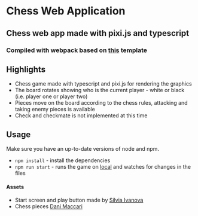# Chess Web Application

## Chess web app made with pixi.js and typescript

### Compiled with webpack based on [this](https://github.com/yordan-kanchelov/pixi-typescript-boilerplate) template

## Highlights

-   Chess game made with typescript and pixi.js for rendering the graphics
-   The board rotates showing who is the current player - white or black (i.e. player one or player two)
-   Pieces move on the board according to the chess rules, attacking and taking enemy pieces is available
-   Check and checkmate is not implemented at this time

## Usage

Make sure you have an up-to-date versions of node and npm.

-   `npm install` - install the dependencies
-   `npm run start` - runs the game on [local](http://localhost:8080) and watches for changes in the files

#### Assets

-   Start screen and play button made by [Silvia Ivanova](https://www.behance.net/SilviyaIvanova?tracking_source=search_users|silviya%20ivanova)
-   Chess pieces [Dani Maccari](https://dani-maccari.itch.io/)

